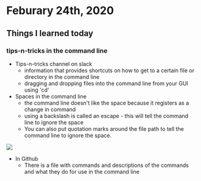 # Feburary 24th, 2020

## Things I learned today

### tips-n-tricks in the command line

- Tips-n-tricks channel on slack
    - information that provides shortcuts on how to get to a certain file or directory in the command line
    - dragging and dropping files into the command line from your GUI using 'cd'
- Spaces in the command line
    - the command line doesn't like the space because it registers as a change in command
    - using a backslash is called an escape - this will tell the command line to ignore the space
    - You can also put quotation marks around the file path to tell the command line to ignore the space.
 
 <img src="https://cdn0.iconfinder.com/data/icons/cosmo-multimedia/40/terminal-512.png">

 - In Github
    - There is a file with commands and descriptions of the commands and what they do for use in the command line
